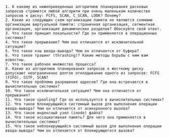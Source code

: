     1. К какому из нижеприведенных алгоритмов планирования дисковых запросов стремится любой алгоритм при очень маленьком количестве запросов к диску: FCFS, SCAN, C_SCAN, LOOK? Почему?
    2. Какие из следующих схем организации памяти не являются схемами организации виртуальной памяти: страничная организация, сегментная организация, организация динамических разделов? Обоснуйте свой ответ. 
    3. Что такое принцип локальности? Где он применяется в операционных системах?
    4. Что такое прерывание? Чем оно отличается от исключительной ситуации?
    5. Что такое кэш ввода-вывода? Чем он отличается от буфера?
    6. Что такое трэшинг (thrashing)? Какие методы борьбы с ним вам известны.
    7. Что такое рабочее множество процесса?
    8. Какие из алгоритмов планирования запросов к жесткому диску допускают неограниченно долгое откладывание одного из запросов: FCFS (FIFO), SSTF, SCAN?
    9. Что такое проблема разрешения адресов? Где она встречается в вычислительных системах?
    10. Что такое исключительная ситуация? Чем она отличается от прерывания?
    11. Что такое spooling? Где он используется в вычислительных системах?
    12. Что такое блокирующийся системный вызов для выполнения операции ввода-вывода? Чем он отличается от асинхронного вызова?
    13. Что такое индексный узел (inode) файла? 
    14. Что такое ассоциативная память? Для чего она применяется в вычислительных системах?
    15. Что такое неблокирующийся системный вызов для выполнения операции ввода-вывода? Чем он отличается от блокирующегося вызова?
